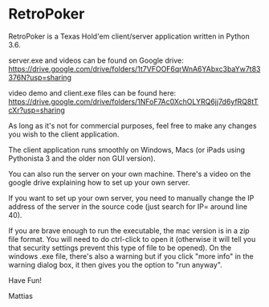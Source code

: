 # RetroPoker
RetroPoker is a Texas Hold'em client/server application written in Python 3.6.

server.exe and videos can be found on Google drive: 
https://drive.google.com/drive/folders/1t7VFOOF6qrWnA6YAbxc3baYw7t83376N?usp=sharing

video demo and client.exe files can be found here:
https://drive.google.com/drive/folders/1NFoF7Ac0XchOLYRQ6jj7d6yfRQ8tTcXr?usp=sharing

As long as it's not for commercial purposes, feel free to make any changes you wish to the client application.

The client application runs smoothly on Windows, Macs (or iPads using Pythonista 3 and the older non GUI version).

You can also run the server on your own machine. There's a video on the google drive explaining how to set up your own server.

If you want to set up your own server, you need to manually change the IP address of the server in the source code (just search for IP= around line 40). 

If you are brave enough to run the executable, the mac version is in a zip file format. You will need to do ctrl-click to open it (otherwise it will tell you that security settings prevent this type of file to be opened). On the windows .exe file, there's also a warning but if you click "more info" in the warning dialog box, it then gives you the option to "run anyway". 

Have Fun!

Mattias
